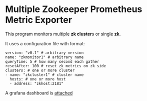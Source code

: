 # Multiple Zookeeper Prometheus Metric Exporter

This program monitors multiple **zk cluster**s or single **zk**.

It uses a configuration file with format:

```
version: "v0.1" # arbitrary version
name: "zkmonitor1" # arbitrary name
queryTime: 5 # how many second each gather
resetAfter: 100 # reset zk metrics on zk side
clusters: # one or more cluster
- name: "zkcluster1" # cluster name
  hosts: # one or more host
  - address: "zkhost:2181"
```

A grafana dashboard is [attached](./zk-grafana-dashboard.json)
